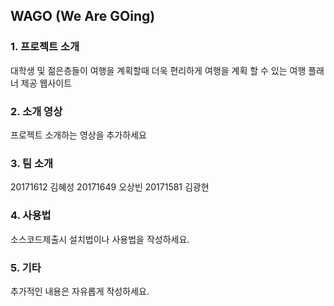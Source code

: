 ## WAGO (We Are GOing)

### 1. 프로젝트 소개

대학생 및 젊은층들이 여행을 계획할때 더욱 편리하게 여행을 계획 할 수 있는 여행 플래너 제공 웹사이트

### 2. 소개 영상

프로젝트 소개하는 영상을 추가하세요

### 3. 팀 소개

20171612 김혜성
20171649 오상빈
20171581 김광현

### 4. 사용법

소스코드제출시 설치법이나 사용법을 작성하세요.

### 5. 기타

추가적인 내용은 자유롭게 작성하세요.

